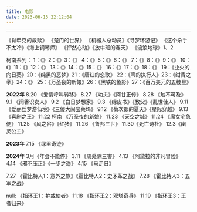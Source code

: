 ```yaml
---
title: 电影
date: 2023-06-15 22:12:04
---
```

-----
《肖申克的救赎》 《楚门的世界》
《机器人总动员》《寻梦环游记》
《这个杀手不太冷》《海上钢琴师》
《怦然心动》《放牛班的春天》
《流浪地球》1、2

 柯南系列：
 1：《》2：《》3：《》
 4：《》5：《》6：《》
 7：《》8：《》9：《》
 10：《》11：《》12：《》
 13：《》14：《》15：《》
 16：《》17：《》18：《》
 19：《业火的向日葵》20：《纯黑的恶梦》21：《唐红的恋歌》
 22：《零的执行人》23：《绀青之拳》24：《》
 25：《万圣夜的新娘》26：《黑铁的鱼影》27：《百万美元的五棱星》

**2022年**
8.20 《爱情呼叫转移》
8.27 《功夫》《阿甘正传》
8.28 《触不可及》
9.1 《闻香识女人》
9.2 《白日梦想家》
9.3 《绿皮书》《教父》《乱世佳人》
9.11《爱丽丝梦游仙境》《三傻大闹宝莱坞》
9.12 《菊次郎的夏天》《星际穿越》
9.13 《喜剧之王》
11.22 柯南 《万圣夜的新娘》
11.23 《天空之城》
11.24 《魔女宅急便》
11.25 《风之谷》《红猪》
11.26 《鲁邦三世》
11.30《死亡诗社》
12.3《幽灵公主》

**2023年**
7.15 《绿里奇迹》

**2024年**
3月《年会不能停》
3.11 《周处除三害》
4.13 《阿黛拉的非凡冒险》
4.14 《邪不压正》《一步之遥》
4.15 《马走日》

7.27 《霍比特人1：意外之旅》《霍比特人2：史矛革之战》
7.28 《霍比特人3：五军之战》

null: 《指环王1：护戒使者》
11.18 《指环王2：双塔奇兵》
11.19 《指环王3：王者归来》
